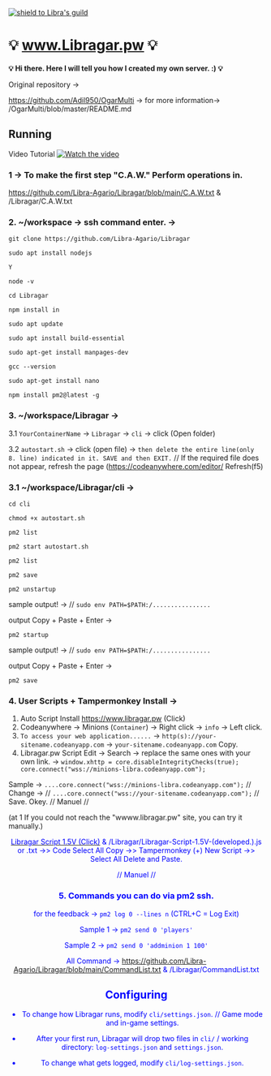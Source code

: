 [![shield to Libra's guild](https://discordapp.com/api/guilds/538054682699104256/embed.png?style=shield)](https://discord.gg/UuVHSZR)


# :bulb: www.Libragar.pw :bulb:
<b>:bulb: Hi there. Here I will tell you how I created my own server. :) :bulb:</b>

Original repository -> 

https://github.com/Adil950/OgarMulti -> for more information-> /OgarMulti/blob/master/README.md 

## Running
Video Tutorial [![Watch the video](https://i.imgur.com/RHqwwEU.png)](https://youtube.com/libraa)






### 1 -> To make the first step "C.A.W." Perform operations in.
https://github.com/Libra-Agario/Libragar/blob/main/C.A.W.txt    &   /Libragar/C.A.W.txt

### 2.  ~/workspace -> ssh command enter. ->

`git clone https://github.com/Libra-Agario/Libragar`

`sudo apt install nodejs`

`Y`

`node -v`

`cd Libragar`

`npm install in`

`sudo apt update`

`sudo apt install build-essential`

`sudo apt-get install manpages-dev`

`gcc --version`

`sudo apt-get install nano`

`npm install pm2@latest -g`

### 3. ~/workspace/Libragar -> 

3.1 `YourContainerName` -> `Libragar` -> `cli` -> click (Open folder)

3.2 `autostart.sh` -> click (open file)  -> `then delete the entire line(only 8. line) indicated in it. SAVE and then EXIT.` // If the required file does not appear, refresh the page (https://codeanywhere.com/editor/ Refresh(f5)

### 3.1  ~/workspace/Libragar/cli -> 

`cd cli`

`chmod +x autostart.sh`

`pm2 list`

`pm2 start autostart.sh`

`pm2 list`

`pm2 save`



`pm2 unstartup` 

sample output! -> // `sudo env PATH=$PATH:/................`

output Copy + Paste + Enter -> 



`pm2 startup`

sample output! -> // `sudo env PATH=$PATH:/................`

output Copy + Paste + Enter -> 

`pm2 save`


### 4. User Scripts + Tampermonkey Install ->

1. Auto Script Install https://www.libragar.pw (Click)
2. Codeanywhere -> Minions (`Container`) -> Right click -> `info` -> Left click.
3. `To access your web application......` -> `http(s)://your-sitename.codeanyapp.com`  -> `your-sitename.codeanyapp.com` Copy. 
4. Libragar.pw Script Edit -> Search -> replace the same ones with your own link. -> `window.xhttp = core.disableIntegrityChecks(true); core.connect("wss://minions-libra.codeanyapp.com");`

Sample -> `....core.connect("wss://minions-libra.codeanyapp.com");` // Change -> // `....core.connect("wss://your-sitename.codeanyapp.com");` // Save. Okey.
// Manuel //

(at 1 If you could not reach the "wwww.libragar.pw" site, you can try it manually.)
<center><a href=https://github.com/Libra-Agario/Libragar/blob/main/Libragar-Script-1.5V-(developed.).js/ target=_blank><font color=Blue>Libragar Script 1.5V (Click)</a>   &   /Libragar/Libragar-Script-1.5V-(developed.).js or .txt ->> Code Select All Copy ->> Tampermonkey (+) New Script  ->>  Select All Delete and Paste.
  
// Manuel //

### 5. </b> Commands you can do via pm2 ssh.

for the feedback -> `pm2 log 0 --lines n` (CTRL+C = Log Exit)

Sample 1 ->  `pm2 send 0 'players'`

Sample 2 ->  `pm2 send 0 'addminion 1 100'`

All Command -> https://github.com/Libra-Agario/Libragar/blob/main/CommandList.txt   &   /Libragar/CommandList.txt








## Configuring

- To change how Libragar runs, modify `cli/settings.json`. // Game mode and in-game settings.

- After your first run, Libragar will drop two files in `cli/` / working directory: `log-settings.json` and `settings.json`.

- To change what gets logged, modify `cli/log-settings.json`.
